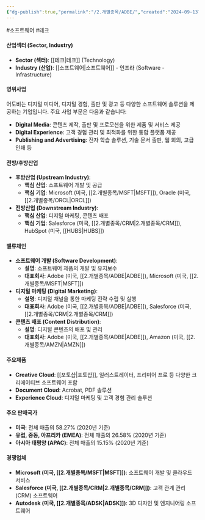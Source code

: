 ```yaml
---
{"dg-publish":true,"permalink":"/2.개별종목/ADBE/","created":"2024-09-13T11:44:10.980+09:00","updated":"2025-07-29T21:37:04.253+09:00"}
---
```


#소프트웨어 #테크 

#### 산업섹터 (Sector, Industry)

- **Sector (섹터)**: [[테크\|테크]] (Technology)
- **Industry (산업)**: [[소프트웨어\|소프트웨어]] - 인프라 (Software - Infrastructure)

#### 영위사업

어도비는 디지털 미디어, 디지털 경험, 출판 및 광고 등 다양한 소프트웨어 솔루션을 제공하는 기업입니다. 주요 사업 부문은 다음과 같습니다:

- **Digital Media**: 콘텐츠 제작, 출판 및 프로모션을 위한 제품 및 서비스 제공
- **Digital Experience**: 고객 경험 관리 및 최적화를 위한 통합 플랫폼 제공
- **Publishing and Advertising**: 전자 학습 솔루션, 기술 문서 출판, 웹 회의, 고급 인쇄 등

#### 전방/후방산업

- **후방산업 (Upstream Industry)**:
    - **핵심 산업**: 소프트웨어 개발 및 공급
    - **핵심 기업**: Microsoft (미국, [[2.개별종목/MSFT\|MSFT]]), Oracle (미국, [[2.개별종목/ORCL\|ORCL]])
- **전방산업 (Downstream Industry)**:
    - **핵심 산업**: 디지털 마케팅, 콘텐츠 배포
    - **핵심 기업**: Salesforce (미국, [[2.개별종목/CRM\|2.개별종목/CRM]]), HubSpot (미국, [[HUBS\|HUBS]])

#### 밸류체인

- **소프트웨어 개발 (Software Development)**:
    - **설명**: 소프트웨어 제품의 개발 및 유지보수
    - **대표회사**: Adobe (미국, [[2.개별종목/ADBE\|ADBE]]), Microsoft (미국, [[2.개별종목/MSFT\|MSFT]])
- **디지털 마케팅 (Digital Marketing)**:
    - **설명**: 디지털 채널을 통한 마케팅 전략 수립 및 실행
    - **대표회사**: Adobe (미국, [[2.개별종목/ADBE\|ADBE]]), Salesforce (미국, [[2.개별종목/CRM\|2.개별종목/CRM]])
- **콘텐츠 배포 (Content Distribution)**:
    - **설명**: 디지털 콘텐츠의 배포 및 관리
    - **대표회사**: Adobe (미국, [[2.개별종목/ADBE\|ADBE]]), Amazon (미국, [[2.개별종목/AMZN\|AMZN]])

#### 주요제품

- **Creative Cloud**: [[포토샵\|포토샵]], 일러스트레이터, 프리미어 프로 등 다양한 크리에이티브 소프트웨어 포함
- **Document Cloud**: Acrobat, PDF 솔루션
- **Experience Cloud**: 디지털 마케팅 및 고객 경험 관리 솔루션

#### 주요 판매국가

- **미국**: 전체 매출의 58.27% (2020년 기준)
- **유럽, 중동, 아프리카 (EMEA)**: 전체 매출의 26.58% (2020년 기준)
- **아시아 태평양 (APAC)**: 전체 매출의 15.15% (2020년 기준)

#### 경쟁업체

- **Microsoft (미국, [[2.개별종목/MSFT\|MSFT]])**: 소프트웨어 개발 및 클라우드 서비스
- **Salesforce (미국, [[2.개별종목/CRM\|2.개별종목/CRM]])**: 고객 관계 관리 (CRM) 소프트웨어
- **Autodesk (미국, [[2.개별종목/ADSK\|ADSK]])**: 3D 디자인 및 엔지니어링 소프트웨어